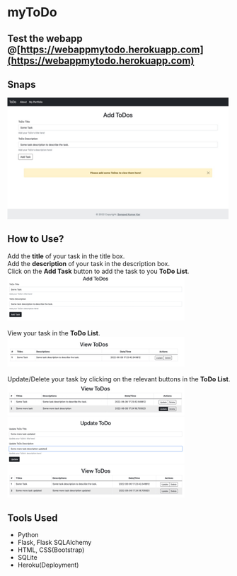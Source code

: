 # myToDo

## Test the webapp @[https://webappmytodo.herokuapp.com](https://webappmytodo.herokuapp.com)

## Snaps
<img src="Snaps/project-7.0.jpeg" alt="homepage" width="500"/>

## How to Use?
Add the **title** of your task in the title box.
<br>
Add the **description** of your task in the description box.
<br>
Click on the **Add Task** button to add the task to you **ToDo List**.
<br>
<img src="Snaps/project-7.1.jpeg" alt="addtask" width="400"/>
<br><br>
View your task in the **ToDo List**.
<br>
<img src="Snaps/project-7.2.jpeg" alt="viewtask" width="400"/>
<br><br>
Update/Delete your task by clicking on the relevant buttons in the **ToDo List**.
<br>
<img src="Snaps/project-7.3.jpeg" alt="updatetask1" width="400"/>
<br>
<img src="Snaps/project-7.4.jpeg" alt="updatetask2" width="400"/>
<br>
<img src="Snaps/project-7.5.jpeg" alt="updatetask3" width="400"/>

## Tools Used
- Python
- Flask, Flask SQLAlchemy
- HTML, CSS(Bootstrap)
- SQLite
- Heroku(Deployment)
